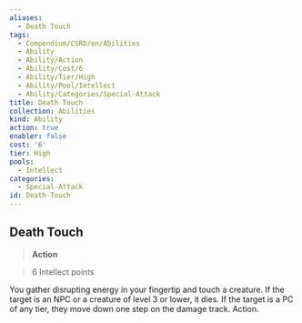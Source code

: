 ```yaml
---
aliases:
  - Death Touch
tags:
  - Compendium/CSRD/en/Abilities
  - Ability
  - Ability/Action
  - Ability/Cost/6
  - Ability/Tier/High
  - Ability/Pool/Intellect
  - Ability/Categories/Special-Attack
title: Death Touch
collection: Abilities
kind: Ability
action: true
enabler: false
cost: '6'
tier: High
pools:
  - Intellect
categories:
  - Special-Attack
id: Death-Touch
---
```

## Death Touch    
>**Action**    
>6 Intellect points  
    
You gather disrupting energy in your fingertip and touch a creature. If the target is an NPC or a creature of level 3 or lower, it dies. If the target is a PC of any tier, they move down one step on the damage track. Action.

